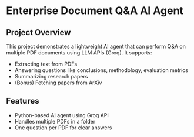 # Enterprise Document Q&A AI Agent

## Project Overview
This project demonstrates a lightweight AI agent that can perform Q&A on multiple PDF documents using LLM APIs (Groq). It supports:
- Extracting text from PDFs
- Answering questions like conclusions, methodology, evaluation metrics
- Summarizing research papers
- (Bonus) Fetching papers from ArXiv

## Features
- Python-based AI agent using Groq API
- Handles multiple PDFs in a folder
- One question per PDF for clear answers
